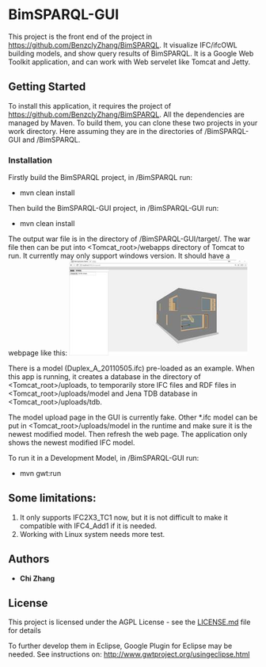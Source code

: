 # BimSPARQL-GUI

This project is the front end of the project in https://github.com/BenzclyZhang/BimSPARQL. It visualize IFC/ifcOWL building models, and show 
query results of BimSPARQL. It is a Google Web Toolkit application, and can work with Web servelet like Tomcat and Jetty. 

## Getting Started

To install this application, it requires the project of https://github.com/BenzclyZhang/BimSPARQL. All the dependencies are managed by Maven. To build them, you can clone these two projects in your work directory. Here assuming they are in the directories of <yourworkspace>/BimSPARQL-GUI and <yourworkspace>/BimSPARQL.

### Installation

Firstly build the BimSPARQL project, in <yourworkspace>/BimSPARQL run:

* mvn clean install

Then build the BimSPARQL-GUI project, in <yourworkspace>/BimSPARQL-GUI run:

* mvn clean install

The output war file is in the directory of <yourworkspace>/BimSPARQL-GUI/target/. The war file then can be put into <Tomcat_root>/webapps directory of Tomcat to run. It currently may only support windows version.
It should have a webpage like this:
![alt text](https://github.com/BenzclyZhang/BimSPARQL-GUI/blob/master/gui.jpg) 

There is a model (Duplex_A_20110505.ifc) pre-loaded as an example.
When this app is running, it creates a database in the directory of <Tomcat_root>/uploads, to temporarily store IFC files and RDF files in <Tomcat_root>/uploads/model and Jena TDB database in <Tomcat_root>/uploads/tdb. 

The model upload page in the GUI is currently fake. Other *.ifc model can be put in <Tomcat_root>/uploads/model in the runtime and make sure it is the newest modified model. Then refresh the web page. The application only shows the newest modified IFC model.

To run it in a Development Model, in <yourworkspace>/BimSPARQL-GUI run:

* mvn gwt:run

## Some limitations:

1.	It only supports IFC2X3_TC1 now, but it is not difficult to make it compatible with IFC4_Add1 if it is needed.
2.  Working with Linux system needs more test.

## Authors

* **Chi Zhang** 

## License

This project is licensed under the AGPL License - see the [LICENSE.md](LICENSE.md) file for details

To further develop them in Eclipse, Google Plugin for Eclipse may be needed. 
See instructions on: http://www.gwtproject.org/usingeclipse.html

